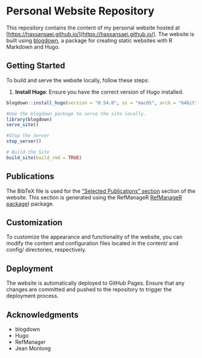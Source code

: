 
# Personal Website Repository

This repository contains the content of my personal website hosted at [https://hassansaei.github.io/](https://hassansaei.github.io/). The website is built using [blogdown](https://bookdown.org/yihui/blogdown/), a package for creating static websites with R Markdown and Hugo.

## Getting Started

To build and serve the website locally, follow these steps:

1. **Install Hugo**: Ensure you have the correct version of Hugo installed.

```R
blogdown::install_hugo(version = "0.54.0", os = "macOS", arch = "64bit")

#Use the blogdown package to serve the site locally.
library(blogdown)
serve_site()

#Stop the Server
stop_server()

# Build the Site
build_site(build_rmd = TRUE)
```
## Publications

The BibTeX file is used for the ["Selected  Publications" section](content/home/publications.Rmd) section of the website. This section is generated using the RefManageR [RefManageR package](https://cran.r-project.org/web/packages/RefManageR/index.html)) package.

## Customization

To customize the appearance and functionality of the website, you can modify the content and configuration files located in the content/ and config/ directories, respectively.

## Deployment
The website is automatically deployed to GitHub Pages. Ensure that any changes are committed and pushed to the repository to trigger the deployment process.

## Acknowledgments

- blogdown
- Hugo
- RefManager
- Jean Monlong
